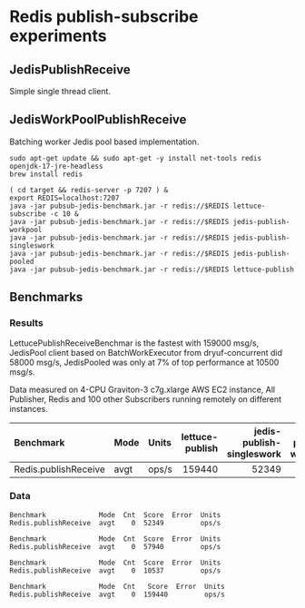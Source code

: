 # Redis publish-subscribe experiments

## JedisPublishReceive

Simple single thread client.

## JedisWorkPoolPublishReceive

Batching worker Jedis pool based implementation.

```
sudo apt-get update && sudo apt-get -y install net-tools redis openjdk-17-jre-headless
brew install redis
```

```
( cd target && redis-server -p 7207 ) &
export REDIS=localhost:7207
java -jar pubsub-jedis-benchmark.jar -r redis://$REDIS lettuce-subscribe -c 10 &
java -jar pubsub-jedis-benchmark.jar -r redis://$REDIS jedis-publish-workpool
java -jar pubsub-jedis-benchmark.jar -r redis://$REDIS jedis-publish-singleswork
java -jar pubsub-jedis-benchmark.jar -r redis://$REDIS jedis-publish-pooled
java -jar pubsub-jedis-benchmark.jar -r redis://$REDIS lettuce-publish
```

## Benchmarks

### Results

LettucePublishReceiveBenchmar is the fastest with 159000 msg/s, JedisPool client based on BatchWorkExecutor from
dryuf-concurrent did 58000 msg/s, JedisPooled was only at 7% of top performance at 10500 msg/s.

Data measured on 4-CPU Graviton-3 c7g.xlarge AWS EC2 instance, All Publisher, Redis and 100 other Subscribers running
remotely on different instances.

<!--- benchmark:table:publishreceive:order=lettuce-publish&compare=lettuce-publish: --->

|Benchmark           |Mode|Units|lettuce-publish|jedis-publish-singleswork|jedis-publish-workpool|jedis-publish-pooled|lettuce-publish%|jedis-publish-singleswork%|jedis-publish-workpool%|jedis-publish-pooled%|
|:-------------------|:---|:----|--------------:|------------------------:|---------------------:|-------------------:|---------------:|-------------------------:|----------------------:|--------------------:|
|Redis.publishReceive|avgt|ops/s|         159440|                    52349|                 57940|               10537|              +0|                       -67|                    -63|                  -93|

### Data

<!--- benchmark:data:publishreceive:jedis-publish-singleswork:: --->

```
Benchmark             Mode  Cnt  Score  Error  Units
Redis.publishReceive  avgt    0  52349         ops/s
```

<!--- benchmark:data:publishreceive:jedis-publish-workpool:: --->

```
Benchmark             Mode  Cnt  Score  Error  Units
Redis.publishReceive  avgt    0  57940         ops/s
```

<!--- benchmark:data:publishreceive:jedis-publish-pooled:: --->

```
Benchmark             Mode  Cnt  Score  Error  Units
Redis.publishReceive  avgt    0  10537         ops/s
```

<!--- benchmark:data:publishreceive:lettuce-publish:: --->

```
Benchmark             Mode  Cnt   Score  Error  Units
Redis.publishReceive  avgt    0  159440         ops/s
```

<!--- vim: set tw=120: --->
